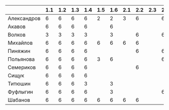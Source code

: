 |           |1.1|1.2|1.3|1.4|1.5|1.6|2.1|2.2|2.3|2.4|2.5|3.1|3.2|3.3|4.1|4.2|4.3|4.4|4.5|5.1|5.2|5.3|5.4|5.5|6.1|6.2|6.3|6.4|6.5|
|-----------|---|---|---|---|---|---|---|---|---|---|---|---|---|---|---|---|---|---|---|---|---|---|---|---|---|---|---|---|---|
|Александров| 6 | 6 | 6 | 6 | 2 | 2 | 3 | 6 |   | 6 | 3 | 6 |   |   |   |   |   |   |   |   |   |   |   |   |   |   |   |   |   |
|Акавов     | 6 | 6 | 6 | 6 |   | 6 |   |   |   |   |   |   |   |   |   |   |   |   |   | 6 | 6 | 6 | 6 |   | 6 | 6 | 6 | 6 |   |
|Волков     | 3 | 3 | 3 | 3 |   | 3 |   | 6 |   | 6 |   | 3 | 3 |   | 6 | 6 | 6 | 6 |   |   |   |   |   |   |   |   |   |   |   |
|Михайлов   | 6 | 6 | 6 | 6 | 6 | 6 | 6 | 6 |   |   |   | 3 |   |   | 6 | 6 | 3 |   |   | 6 |   | 6 |   |   | 6 | 6 | 6 | 6 |   |
|Пиняжин    | 6 | 6 | 6 | 6 |   |   |   | 6 |   | 6 |   | 6 | 3 | 3 | 6 | 6 | 3 |   |   | 6 | 6 | 6 | 6 |   | 6 | 6 |   | 6 |   |
|Польянова  | 6 | 6 | 6 | 6 | 3 | 6 |   |   |   | 6 |   |   |   |   |   |   |   |   |   |   |   |   |   |   |   |   |   |   |   |
|Семериков  | 6 | 6 | 6 | 6 |   |   |   | 6 |   |   |   | 6 | 6 | 3 | 6 | 6 | 6 | 6 | 6 |   | 6 |   | 6 |   | 6 | 6 | 6 | 6 | 6 |
|Сищук      | 6 | 6 | 6 | 6 |   |   |   |   |   |   |   |   |   |   |   |   |   |   |   |   |   |   |   |   |   |   |   |   |   |
|Титюшин    | 6 | 6 | 6 | 3 |   | 3 |   |   |   |   |   | 3 | 2 |   |   |   |   |   |   |   |   |   |   |   |   |   |   |   |   |
|Фуфлыгин   | 6 | 6 | 6 | 6 |   | 3 |   |   |   | 6 |   | 3 | 3 | 3 | 3 | 3 | 3 |   | 3 | 6 | 6 |   | 6 |   |   | 6 |   | 6 |   |
|Шабанов    | 6 | 6 | 6 | 6 | 6 | 6 | 6 | 6 |   |   |   |   |   |   |   |   |   |   |   | 6 | 6 |   |   |   | 6 | 6 |   | 6 |   |
